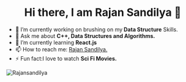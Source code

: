 <h1 align="center"><b>Hi there, I am Rajan Sandilya 👋</b></h1>

- 🔭 I’m currently working on brushing on my<strong> Data Structure</strong> Skills.</a>
- 💬 Ask me about <strong>C++, Data Structures and Algorithms. </strong>
- 🌱 I’m currently learning <strong>React.js</strong>
- 📫 How to reach me: <a href="https://www.linkedin.com/in/rajan-sandilya-6b6453188/" target="_blank">Rajan Sandilya.</a>
- ⚡ Fun fact:I love to watch <strong>Sci Fi Movies.</strong></a>

<p>
<img src="https://github-readme-stats.vercel.app/api?username=Rajansandilya&show_icons=true" alt="Rajansandilya">
</p>
<p>
  <!--<a href="https://www.linkedin.com/in/rajan-sandilya-6b6453188/" target="_blank"><img src="https://cdn.jsdelivr.net/npm/simple-icons@3.0.1/icons/linkedin.svg" height="30" width="30"></a>
&nbsp;&nbsp;&nbsp;&nbsp;
  <a href="https://twitter.com/Iguptasaksham" target="_blank"><img src="https://cdn.jsdelivr.net/npm/simple-icons@3.0.1/icons/twitter.svg" height="30" width="30"></a>
  &nbsp;&nbsp;&nbsp;&nbsp;
  <a href="https://www.instagram.com/" target="_blank"><img src="https://cdn.jsdelivr.net/npm/simple-icons@3.0.1/icons/instagram.svg" height="30" width="30"></a>-->
</p>
